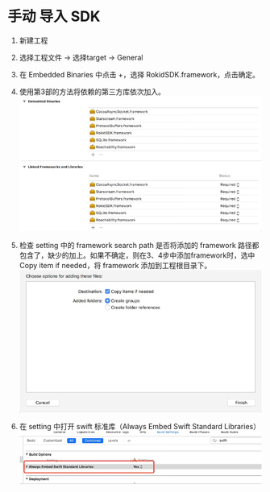 # 手动 导入 SDK

1. 新建工程

2. 选择工程文件 -> 选择target -> General

3. 在 Embedded Binaries 中点击 +，选择 RokidSDK.framework，点击确定。

4. 使用第3部的方法将依赖的第三方库依次加入。
![](media/15263095346451.jpg)

5. 检查 setting 中的 framework search path 是否将添加的 framework 路径都包含了，缺少的加上。如果不确定，则在3、4步中添加framework时，选中 Copy item if needed，将 framework 添加到工程根目录下。
![](media/15263095507653.jpg)

6. 在 setting 中打开 swift 标准库（Always Embed Swift Standard Libraries）
![](media/15263095679483.jpg)


